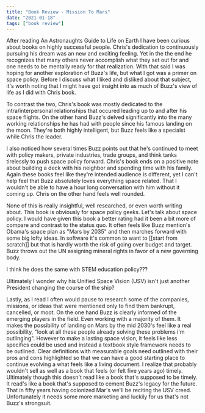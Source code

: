 ```yaml
---
title: "Book Review - Mission To Mars"
date: "2021-01-18"
tags: ["book review"]
---
```


After reading An Astronaughts Guide to Life on Earth I have been curious about books on highly successful people.  Chris's dedication to continuously pursuing his dream was an new and exciting feeling.  Yet in the the end he recognizes that many others never accomplish what they set out for and one needs to be mentally ready for that realization.  With that said I was hoping for another exploration of Buzz's life, but what I got was a primer on space policy.  Before I discuss what I liked and disliked about that subject, it's worth noting that I might have got insight into as much of Buzz's view of life as I did with Chris book.

To contrast the two, Chris's book was mostly dedicated to the intra/interpersonal relationships that occured leading up to and after his space flights.  On the other hand Buzz's delved significantly into the many working relationships he has had with people since his famous landing on the moon.  They're both highly intelligent, but Buzz feels like a specialst while Chris the leader.

I also noticed how several times Buzz points out that he's continued to meet with policy makers, private industries, trade groups, and think tanks tirelessly to push space policy forward.  Chris's book ends on a positive note about building a deck with his neighbor and spending time with his family.  Again these books feel like they're intended audience is different, yet I can't help feel that Buzz absolutely loves everything space related.  That I wouldn't be able to have a hour long conversation with him without it coming up.  Chris on the other hand feels well rounded.

None of this is really insightful, well researched, or even worth writing about.  This book is obviously for space policy geeks.  Let's talk about space policy.  I would have given this book a better rating had it been a bit more of compare and contrast to the status quo.  It often feels like Buzz mention's Obama's space plan as "Mars by 2035" and then marches forward with some big lofty ideas.  In software it's common to want to [[start from scratch]] but that is hardly worth the risk of going over budget and target.  Buzz throws out the UN assigning mineral rights in favor of a new governing body.  

I think he does the same with STEM education policy???  

Ultimately I wonder why his Unified Space Vision (USV) isn't just another President changing the course of the ship?

Lastly, as I read I often would pause to research some of the companies, missions, or ideas that were mentioned only to find them bankrupt, cancelled, or moot.  On the one hand Buzz is clearly informed of the emerging players in the field.  Even working with a majority of them.  It makes the possibility of landing on Mars by the mid 2030's feel like a real possibility, "look at all these people already solving these problems i'm outlinging".  However to make a lasting space vision, it feels like less specifics could be used and instead a textbook style framework needs to be outlined.   Clear definitions with measurable goals need outlined with their pros and cons highlighted so that we can have a good starting place to continue evolving a what feels like a living document.  I realize that probably wouldn't sell as well as a book that feels (or felt five years ago) timely.  Ultimately though this doesn't read like a book that's supposed to be timely.  It read's like a book that's supposed to cement Buzz's legacy for the future.  That in fifty years having colonized Mar's we'll be reciting the USV creed.  Unfortunately it needs some more marketing and luckily for us that's not Buzz's strongsuit. 